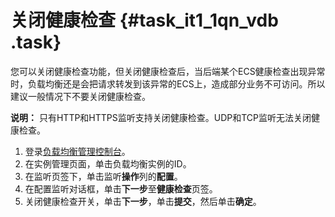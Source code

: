 # 关闭健康检查 {#task_it1_1qn_vdb .task}

您可以关闭健康检查功能，但关闭健康检查后，当后端某个ECS健康检查出现异常时，负载均衡还是会把请求转发到该异常的ECS上，造成部分业务不可访问。所以建议一般情况下不要关闭健康检查。

**说明：** 只有HTTP和HTTPS监听支持关闭健康检查。UDP和TCP监听无法关闭健康检查。

1.  登录[负载均衡管理控制台](https://slb.console.aliyun.com/slb)。 
2.  在实例管理页面，单击负载均衡实例的ID。 
3.  在监听页签下，单击监听**操作**列的**配置**。 
4.  在配置监听对话框，单击**下一步**至**健康检查**页签。 
5.  关闭健康检查开关，单击**下一步**，单击**提交**，然后单击**确定**。 

